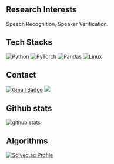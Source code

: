 ## Research Interests
Speech Recognition, Speaker Verification.

## Tech Stacks

![Python](https://img.shields.io/badge/python-3670A0?style=for-the-badge&logo=python&logoColor=ffdd54)
![PyTorch](https://img.shields.io/badge/PyTorch-%23EE4C2C.svg?style=for-the-badge&logo=PyTorch&logoColor=white)
![Pandas](https://img.shields.io/badge/pandas-171515.svg?style=for-the-badge&logo=pandas&logoColor=white)
![Linux](https://img.shields.io/badge/Linux-3a3535.svg?style=for-the-badge&logo=linux&logoColor=FCC624)   

## Contact
[![Gmail Badge](https://img.shields.io/badge/Gmail-d14836?style=flat-square&logo=Gmail&logoColor=white&link=mailto:rndlwjs@gmail.com)](mailto:rndlwjs@gmail.com) 
<a href="https://www.linkedin.com/in/rndlwjs/"><img src="https://img.shields.io/badge/LinkedIn-0A66C2?style=flat-square&logo=LinkedIn&logoColor=white&link=https://www.linkedin.com/in/rndlwjs/"/></a>

## Github stats
![github stats](https://github-readme-stats.vercel.app/api?username=rndlwjs)

## Algorithms
[![Solved.ac Profile](http://mazassumnida.wtf/api/v2/generate_badge?boj=rndlwjs)](https://solved.ac/rndlwjs/)


<!--
**rndlwjs/rndlwjs** is a ✨ _special_ ✨ repository because its `README.md` (this file) appears on your GitHub profile.

Here are some ideas to get you started:

- 🔭 I’m currently working on ...
- 🌱 I’m currently learning ...
- 👯 I’m looking to collaborate on ...
- 🤔 I’m looking for help with ...
- 💬 Ask me about ...
- 📫 How to reach me: ...
- 😄 Pronouns: ...
- ⚡ Fun fact: ...



